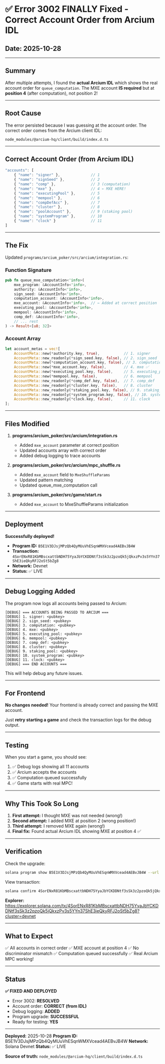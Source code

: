# ✅ Error 3002 FINALLY Fixed - Correct Account Order from Arcium IDL

## Date: 2025-10-28

---

## Summary

After multiple attempts, I found the **actual Arcium IDL** which shows the real account order for `queue_computation`. The MXE account **IS required** but at **position 4** (after computation), not position 2!

---

## Root Cause

The error persisted because I was guessing at the account order. The correct order comes from the Arcium client IDL:

```
node_modules/@arcium-hq/client/build/index.d.ts
```

---

## Correct Account Order (from Arcium IDL)

```typescript
"accounts": [
    { "name": "signer" },              // 1
    { "name": "signSeed" },            // 2
    { "name": "comp" },                // 3 (computation)
    { "name": "mxe" },                 // 4 ← MXE HERE!
    { "name": "executingPool" },       // 5
    { "name": "mempool" },             // 6
    { "name": "compDefAcc" },          // 7
    { "name": "cluster" },             // 8
    { "name": "poolAccount" },         // 9 (staking pool)
    { "name": "systemProgram" },       // 10
    { "name": "clock" }                // 11
]
```

---

## The Fix

Updated `programs/arcium_poker/src/arcium/integration.rs`:

### Function Signature
```rust
pub fn queue_mxe_computation<'info>(
    mxe_program: &AccountInfo<'info>,
    authority: &AccountInfo<'info>,
    sign_seed: &AccountInfo<'info>,
    computation_account: &AccountInfo<'info>,
    mxe_account: &AccountInfo<'info>,  // ← Added at correct position
    executing_pool: &AccountInfo<'info>,
    mempool: &AccountInfo<'info>,
    comp_def: &AccountInfo<'info>,
    // ... rest
) -> Result<[u8; 32]>
```

### Account Array
```rust
let account_metas = vec![
    AccountMeta::new(*authority.key, true),           // 1. signer
    AccountMeta::new_readonly(*sign_seed.key, false), // 2. sign_seed
    AccountMeta::new(*computation_account.key, false), // 3. computation
    AccountMeta::new(*mxe_account.key, false),        // 4. mxe ✅
    AccountMeta::new(*executing_pool.key, false),     // 5. executing_pool
    AccountMeta::new(*mempool.key, false),            // 6. mempool
    AccountMeta::new_readonly(*comp_def.key, false),  // 7. comp_def
    AccountMeta::new_readonly(*cluster.key, false),   // 8. cluster
    AccountMeta::new_readonly(*staking_pool.key, false), // 9. staking_pool
    AccountMeta::new_readonly(*system_program.key, false), // 10. system_program
    AccountMeta::new_readonly(*clock.key, false),     // 11. clock
];
```

---

## Files Modified

1. **programs/arcium_poker/src/arcium/integration.rs**
   - Added `mxe_account` parameter at correct position
   - Updated accounts array with correct order
   - Added debug logging to trace accounts

2. **programs/arcium_poker/src/arcium/mpc_shuffle.rs**
   - Added `mxe_account` field to `MxeShuffleParams`
   - Updated pattern matching
   - Updated queue_mxe_computation call

3. **programs/arcium_poker/src/game/start.rs**
   - Added `mxe_account` to MxeShuffleParams initialization

---

## Deployment

**Successfully deployed!**

- **Program ID:** `B5E1V3DJsjMPzQb4QyMUuVhESqnWMXVcead4AEBvJB4W`
- **Transaction:** `4SorENxR81KbMBscxattbNDH75YyaJbYCKDDNtf3sSk3z2pzoQk5jQkxzPv3s5YYn37ShE3ieQkyRFJ2oSt5bZg8`
- **Network:** Devnet
- **Status:** ✅ LIVE

---

## Debug Logging Added

The program now logs all accounts being passed to Arcium:

```
[DEBUG] === ACCOUNTS BEING PASSED TO ARCIUM ===
[DEBUG] 1. signer: <pubkey>
[DEBUG] 2. sign_seed: <pubkey>
[DEBUG] 3. computation: <pubkey>
[DEBUG] 4. mxe: <pubkey>
[DEBUG] 5. executing_pool: <pubkey>
[DEBUG] 6. mempool: <pubkey>
[DEBUG] 7. comp_def: <pubkey>
[DEBUG] 8. cluster: <pubkey>
[DEBUG] 9. staking_pool: <pubkey>
[DEBUG] 10. system_program: <pubkey>
[DEBUG] 11. clock: <pubkey>
[DEBUG] === END ACCOUNTS ===
```

This will help debug any future issues.

---

## For Frontend

**No changes needed!** Your frontend is already correct and passing the MXE account.

Just **retry starting a game** and check the transaction logs for the debug output.

---

## Testing

When you start a game, you should see:

1. ✅ Debug logs showing all 11 accounts
2. ✅ Arcium accepts the accounts
3. ✅ Computation queued successfully
4. ✅ Game starts with real MPC!

---

## Why This Took So Long

1. **First attempt:** I thought MXE was not needed (wrong!)
2. **Second attempt:** I added MXE at position 2 (wrong position!)
3. **Third attempt:** I removed MXE again (wrong!)
4. **Final fix:** Found actual Arcium IDL showing MXE at position 4 ✅

---

## Verification

Check the upgrade:
```bash
solana program show B5E1V3DJsjMPzQb4QyMUuVhESqnWMXVcead4AEBvJB4W --url devnet
```

View transaction:
```bash
solana confirm 4SorENxR81KbMBscxattbNDH75YyaJbYCKDDNtf3sSk3z2pzoQk5jQkxzPv3s5YYn37ShE3ieQkyRFJ2oSt5bZg8 --url devnet
```

**Explorer:**
https://explorer.solana.com/tx/4SorENxR81KbMBscxattbNDH75YyaJbYCKDDNtf3sSk3z2pzoQk5jQkxzPv3s5YYn37ShE3ieQkyRFJ2oSt5bZg8?cluster=devnet

---

## What to Expect

✅ All accounts in correct order
✅ MXE account at position 4
✅ No discriminator mismatch
✅ Computation queued successfully
✅ Real Arcium MPC working!

---

## Status

**✅ FIXED AND DEPLOYED**

- Error 3002: **RESOLVED**
- Account order: **CORRECT (from IDL)**
- Debug logging: **ADDED**
- Program upgrade: **SUCCESSFUL**
- Ready for testing: **YES**

---

**Deployed:** 2025-10-28
**Program ID:** B5E1V3DJsjMPzQb4QyMUuVhESqnWMXVcead4AEBvJB4W
**Network:** Solana Devnet
**Status:** ✅ LIVE

**Source of truth:** `node_modules/@arcium-hq/client/build/index.d.ts`
